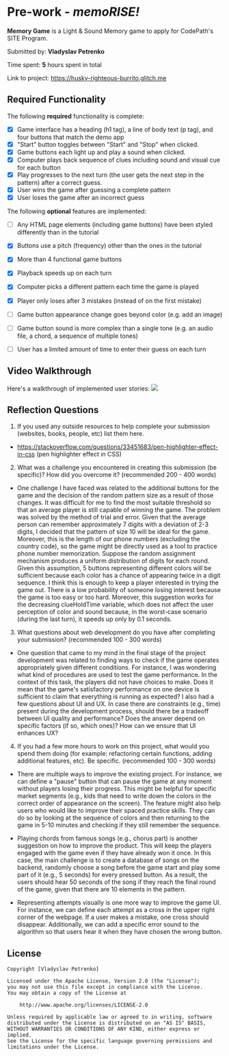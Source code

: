 # Pre-work - *memoRISE!*

**Memory Game** is a Light & Sound Memory game to apply for CodePath's SITE Program. 

Submitted by: **Vladyslav Petrenko**

Time spent: **5** hours spent in total

Link to project: https://husky-righteous-burrito.glitch.me 

## Required Functionality

The following **required** functionality is complete:

* [x] Game interface has a heading (h1 tag), a line of body text (p tag), and four buttons that match the demo app
* [x] "Start" button toggles between "Start" and "Stop" when clicked. 
* [x] Game buttons each light up and play a sound when clicked. 
* [x] Computer plays back sequence of clues including sound and visual cue for each button
* [x] Play progresses to the next turn (the user gets the next step in the pattern) after a correct guess. 
* [x] User wins the game after guessing a complete pattern
* [x] User loses the game after an incorrect guess

The following **optional** features are implemented:

* [ ] Any HTML page elements (including game buttons) have been styled differently than in the tutorial
* [x] Buttons use a pitch (frequency) other than the ones in the tutorial
* [x] More than 4 functional game buttons
* [x] Playback speeds up on each turn
* [x] Computer picks a different pattern each time the game is played
* [x] Player only loses after 3 mistakes (instead of on the first mistake)
* [ ] Game button appearance change goes beyond color (e.g. add an image)
* [ ] Game button sound is more complex than a single tone (e.g. an audio file, a chord, a sequence of multiple tones)
* [ ] User has a limited amount of time to enter their guess on each turn


## Video Walkthrough

Here's a walkthrough of implemented user stories:
![](your-link-here)


## Reflection Questions
1. If you used any outside resources to help complete your submission (websites, books, people, etc) list them here. 


* https://stackoverflow.com/questions/33451683/pen-highlighter-effect-in-css (pen highlighter effect in CSS)

2. What was a challenge you encountered in creating this submission (be specific)? How did you overcome it? (recommended 200 - 400 words) 


* One challenge I have faced was related to the additional buttons for the game and the decision of the random pattern size as a result of 
those changes. It was difficult for me to find the most suitable threshold so that an average player is still capable of winning the game. 
The problem was solved by the method of trial and error. Given that the average person can remember approximately 7 digits with a deviation
of 2-3 digits, I decided that the pattern of size 10 will be ideal for the game. Moreover, this is the length of our phone numbers 
(excluding the country code), so the game might be directly used as a tool to practice phone number memorization. Suppose the random 
assignment mechanism produces a uniform distribution of digits for each round. Given this assumption, 5 buttons representing different 
colors will be sufficient because each color has a chance of appearing twice in a digit sequence. I think this is enough to keep a 
player interested in trying the game out. There is a low probability of someone losing interest because the game is too easy or too hard. 
Moreover, this suggestion works for the decreasing clueHoldTime variable, which does not affect the user perception of color and sound 
because, in the worst-case scenario (during the last turn), it speeds up only by 0.1 seconds.

3. What questions about web development do you have after completing your submission? (recommended 100 - 300 words) 


* One question that came to my mind in the final stage of the project development was related to finding ways to check
if the game operates appropriately given different conditions. For instance, I was wondering what kind of procedures
are used to test the game performance. In the context of this task, the players did not have choices to make. Does 
it mean that the game's satisfactory performance on one device is sufficient to claim that everything is running as
expected? I also had a few questions about UI and UX. In case there are constraints (e.g., time) present during the 
development process, should there be a tradeoff between UI quality and performance? Does the answer depend on specific 
factors (if so, which ones)? How can we ensure that UI enhances UX?

4. If you had a few more hours to work on this project, what would you spend them doing (for example: refactoring certain functions, adding additional features, etc). Be specific. (recommended 100 - 300 words) 


* There are multiple ways to improve the existing project. For instance, we can define a "pause" button that can pause the game at any moment without players losing their progress. This might be helpful for 
specific market segments (e.g., kids that need to write down the colors in the correct order of appearance on the screen). The feature might also help users who would like to improve their spaced practice
skills. They can do so by looking at the sequence of colors and then returning to the game in 5-10 minutes and checking if they still remember the sequence. 

* Playing chords from famous songs (e.g., chorus part) is another suggestion on how to improve the product. This will keep the players engaged with the game even if they have already won it once. In this case, 
the main challenge is to create a database of songs on the backend, randomly choose a song before the game start and play some part of it (e.g., 5 seconds) for every pressed button. As a result, the users 
should hear 50 seconds of the song if they reach the final round of the game, given that there are 10 elements in the pattern. 

* Representing attempts visually is one more way to improve the game UI. For instance, we can define each attempt as a cross in the upper right corner of the webpage. If a user makes a mistake, one cross should
disappear. Additionally, we can add a specific error sound to the algorithm so that users hear it when they have chosen the wrong button. 




## License

    Copyright [Vladyslav Petrenko]

    Licensed under the Apache License, Version 2.0 (the "License");
    you may not use this file except in compliance with the License.
    You may obtain a copy of the License at

        http://www.apache.org/licenses/LICENSE-2.0

    Unless required by applicable law or agreed to in writing, software
    distributed under the License is distributed on an "AS IS" BASIS,
    WITHOUT WARRANTIES OR CONDITIONS OF ANY KIND, either express or implied.
    See the License for the specific language governing permissions and
    limitations under the License.